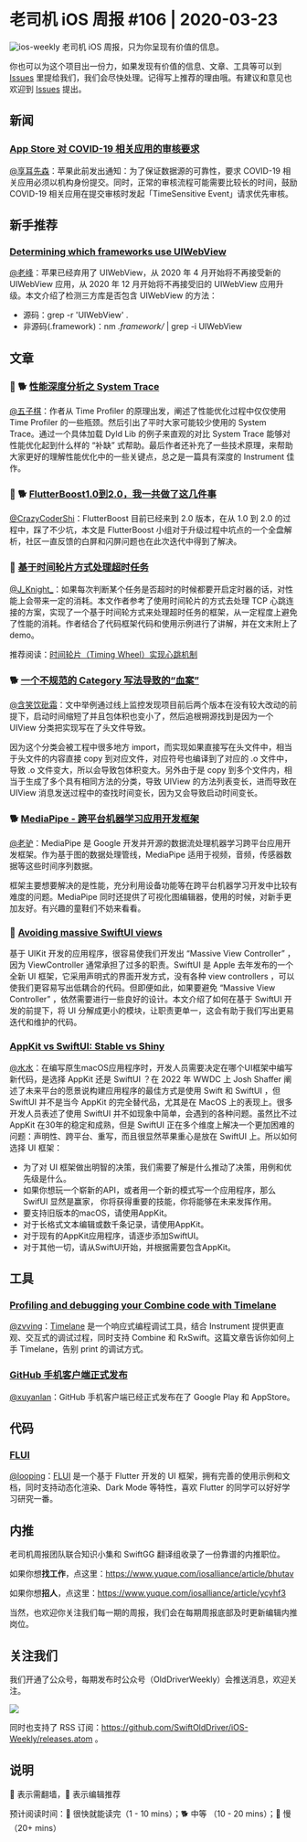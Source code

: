 # 老司机 iOS 周报 #106 | 2020-03-23

![ios-weekly](https://github.com/SwiftOldDriver/iOS-Weekly/blob/master/assets/ios-weekly.png?raw=true)
老司机 iOS 周报，只为你呈现有价值的信息。

你也可以为这个项目出一份力，如果发现有价值的信息、文章、工具等可以到 [Issues](https://github.com/SwiftOldDriver/iOS-Weekly/issues) 里提给我们，我们会尽快处理。记得写上推荐的理由哦。有建议和意见也欢迎到 [Issues](https://github.com/SwiftOldDriver/iOS-Weekly/issues) 提出。

## 新闻

### [App Store 对 COVID-19 相关应用的审核要求](https://developer.apple.com/cn/news/?id=03142020a)

[@享耳先森](https://github.com/iblacksun)：苹果此前发出通知：为了保证数据源的可靠性，要求 COVID-19 相关应用必须以机构身份提交。同时，正常的审核流程可能需要比较长的时间，鼓励 COVID-19 相关应用在提交审核时发起「TimeSensitive Event」请求优先审核。

## 新手推荐

### [Determining which frameworks use UIWebView](https://blog.kulman.sk/determining-which-frameworks-use-uiwebview)

[@老峰](https://github.com/gesantung)：苹果已经弃用了 UIWebView，从 2020 年 4 月开始将不再接受新的 UIWebView 应用，从 2020 年 12 月开始将不再接受旧的 UIWebView 应用升级。本文介绍了检测三方库是否包含 UIWebView 的方法：

- 源码：grep -r 'UIWebView' .
- 非源码(.framework)：nm *.framework/* | grep -i UIWebView 

## 文章

### 🌟 🐕 [性能深度分析之 System Trace](https://mp.weixin.qq.com/s/wTF3JSFH5b2zIUYAbnC-Bw)

[@五子棋](https://satanwoo.github.io)：作者从 Time Profiler 的原理出发，阐述了性能优化过程中仅仅使用 Time Profiler 的一些瓶颈。然后引出了平时大家可能较少使用的 System Trace。通过一个具体加载 Dyld Lib 的例子来直观的对比 System Trace 能够对性能优化起到什么样的 “补缺” 式帮助。最后作者还补充了一些技术原理，来帮助大家更好的理解性能优化中的一些关键点，总之是一篇具有深度的 Instrument 佳作。

### 🌟 🐕 [FlutterBoost1.0到2.0，我一共做了这几件事](https://mp.weixin.qq.com/s?__biz=MzU4MDUxOTI5NA==&mid=2247485085&idx=1&sn=277e1c7d555099f1cb1018614810f14e&chksm=fd54d28cca235b9a16518428b7f7df249e6da193e6fa9b567f19bcf9d88790e02b888c0c93bc&token=1853870359&lang=zh_CN#rd)

[@CrazyCoderShi](https://github.com/CrazyCoderShi)：FlutterBoost 目前已经来到 2.0 版本，在从 1.0 到 2.0 的过程中，踩了不少坑，本文是 FlutterBoost 小组对于升级过程中坑点的一个全盘解析，社区一直反馈的白屏和闪屏问题也在此次迭代中得到了解决。

### 🐎 [基于时间轮片方式处理超时任务](https://juejin.im/post/5e733e4f51882549417fe9aa)

[@J_Knight_](https://weibo.com/1929625262/profile?rightmod=1&wvr=6&mod=personinfo&is_all=1)：如果每次判断某个任务是否超时的时候都要开启定时器的话，对性能上会带来一定的消耗。本文作者参考了使用时间轮片的方式去处理 TCP 心跳连接的方案，实现了一个基于时间轮方式来处理超时任务的框架，从一定程度上避免了性能的消耗。作者结合了代码框架代码和使用示例进行了讲解，并在文末附上了 demo。

推荐阅读：[时间轮片（Timing Wheel）实现心跳机制](https://blog.csdn.net/u010837612/article/details/79582137)

### 🐕 [一个不规范的 Category 写法导致的“血案”](https://mp.weixin.qq.com/s/odkqXKHkshXKS_ZPk_EhBA)

[@含笑饮砒霜](https://weibo.com/chinafishnews/)：文中举例通过线上监控发现项目前后两个版本在没有较大改动的前提下，启动时间缩短了并且包体积也变小了，然后追根朔源找到是因为一个 UIView 分类把实现写在了头文件导致。

因为这个分类会被工程中很多地方 import，而实现如果直接写在头文件中，相当于头文件的内容直接 copy 到对应文件，对应符号也编译到了对应的 .o 文件中，导致 .o 文件变大，所以会导致包体积变大。另外由于是 copy 到多个文件内，相当于生成了多个具有相同方法的分类，导致 UIView 的方法列表变长，进而导致在 UIView 消息发送过程中的查找时间变长，因为又会导致启动时间变长。

### 🐕 [MediaPipe - 跨平台机器学习应用开发框架](https://juejin.im/post/5e702e06e51d4526f363c62a?utm_source=gold_browser_extension)

[@老驴](https://www.weibo.com/6090610445)：MediaPipe 是 Google 开发并开源的数据流处理机器学习跨平台应用开发框架。作为基于图的数据处理管线，MediaPipe 适用于视频，音频，传感器数据等这些时间序列数据。

框架主要想要解决的是性能，充分利用设备功能等在跨平台机器学习开发中比较有难度的问题。MediaPipe 同时还提供了可视化图编辑器，使用的时候，对新手更加友好。有兴趣的童鞋们不妨来看看。

### 🐢 [Avoiding massive SwiftUI views](https://www.swiftbysundell.com/articles/avoiding-massive-swiftui-views/)

基于 UIKit 开发的应用程序，很容易使我们开发出 “Massive View Controller” ，因为 ViewController 通常承担了过多的职责。SwiftUI 是 Apple 去年发布的一个全新 UI 框架，它采用声明式的界面开发方式，没有各种  view controllers ，可以使我们更容易写出低耦合的代码。但即便如此，如果要避免 “Massive View Controller” ，依然需要进行一些良好的设计。本文介绍了如何在基于 SwiftUI 开发的前提下，将 UI 分解成更小的模块，让职责更单一，这会有助于我们写出更易迭代和维护的代码。

### [AppKit vs SwiftUI: Stable vs Shiny](https://milen.me/writings/appkit-vs-swiftui-stable-vs-shiny/)
[@水水](https://www.xuyanlan.com/)：在编写原生macOS应用程序时，开发人员需要决定在哪个UI框架中编写新代码，是选择 AppKit 还是 SwiftUI ？在 2022 年 WWDC 上 Josh Shaffer 阐述了未来平台的愿景说构建应用程序的最佳方式是使用 Swift 和 SwiftUI ，但 SwiftUI 并不是当今 AppKit 的完全替代品，尤其是在 MacOS 上的表现上。很多开发人员表述了使用 SwiftUI 并不如现象中简单，会遇到的各种问题。虽然比不过 AppKit 在30年的稳定和成熟，但是 SwiftUI 正在多个维度上解决一个更加困难的问题：声明性、跨平台、重写，而且很显然苹果重心是放在 SwiftUI 上。所以如何选择 UI 框架：

- 为了对 UI 框架做出明智的决策，我们需要了解是什么推动了决策，用例和优先级是什么。
- 如果你想玩一个崭新的API，或者用一个新的模式写一个应用程序，那么 SwifUI 显然是赢家， 你将获得重要的技能，你将能够在未来发挥作用。
- 要支持旧版本的macOS，请使用AppKit。
- 对于长格式文本编辑或数千条记录，请使用AppKit。
- 对于现有的AppKit应用程序，请逐步添加SwiftUI。
- 对于其他一切，请从SwiftUI开始，并根据需要包含AppKit。

## 工具

### [Profiling and debugging your Combine code with Timelane](https://www.donnywals.com/profiling-and-debugging-your-combine-code-with-timelane)

[@zvving](https://github.com/zvving)：[Timelane](http://timelane.tools/) 是一个响应式编程调试工具，结合 Instrument 提供更直观、交互式的调试过程，同时支持 Combine 和 RxSwift。这篇文章告诉你如何上手 Timelane，告别 print 的调试方式。

### [GitHub 手机客户端正式发布 ](https://github.com/mobile/)

[@xuyanlan](https://www.xuyanlan.com)：GitHub 手机客户端已经正式发布在了 Google Play 和 AppStore。

## 代码

### [FLUI](https://github.com/rannie/flui)

[@looping](https://github.com/looping)：[FLUI](https://www.flui.xin/) 是一个基于 Flutter 开发的 UI 框架，拥有完善的使用示例和文档，同时支持动态化渲染、Dark Mode 等特性，喜欢 Flutter 的同学可以好好学习研究一番。

## 内推

老司机周报团队联合知识小集和 SwiftGG 翻译组收录了一份靠谱的内推职位。

如果你想**找工作**，点这里：https://www.yuque.com/iosalliance/article/bhutav

如果你想**招人**，点这里：https://www.yuque.com/iosalliance/article/ycyhf3

当然，也欢迎你关注我们每一期的周报，我们会在每期周报底部及时更新编辑内推岗位。

## 关注我们

我们开通了公众号，每期发布时公众号（OldDriverWeekly）会推送消息，欢迎关注。

![](https://github.com/SwiftOldDriver/iOS-Weekly/blob/master/assets/qrcode_for_wechat.jpg?raw=true)

同时也支持了 RSS 订阅：https://github.com/SwiftOldDriver/iOS-Weekly/releases.atom 。

## 说明

🚧 表示需翻墙，🌟 表示编辑推荐

预计阅读时间：🐎 很快就能读完（1 - 10 mins）；🐕 中等 （10 - 20 mins）；🐢 慢（20+ mins）
